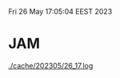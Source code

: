 Fri 26 May 17:05:04 EEST 2023
# JAM
<a href='./cache/202305/26_17.log'>./cache/202305/26_17.log</a>
